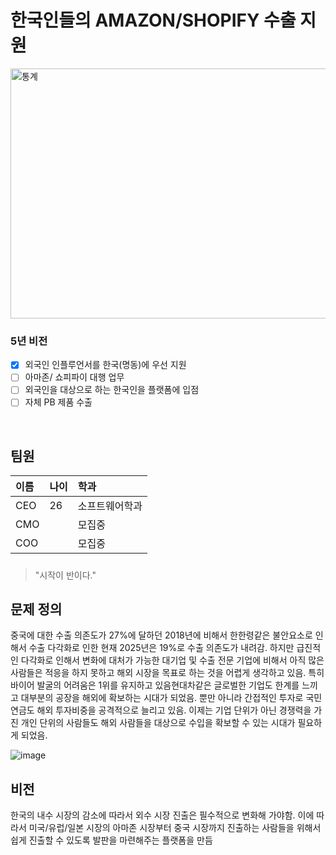 # 한국인들의 AMAZON/SHOPIFY 수출 지원 

<img src="https://static.wixstatic.com/media/6e73c2_d86160943b924e62aed45f0cc9fba691~mv2.png/v1/fill/w_1000,h_563,al_c,q_90,usm_0.66_1.00_0.01/6e73c2_d86160943b924e62aed45f0cc9fba691~mv2.png" width="600px" height="400px" title="px(픽셀) 크기 설정" alt="통계"></img><br/>

### 5년 비전

- [x] 외국인 인플루언서를 한국(명동)에 우선 지원
- [ ] 아마존/ 쇼피파이 대행 업무
- [ ] 외국인을 대상으로 하는 한국인을 플랫폼에 입점
- [ ] 자체 PB 제품 수출

<br/>

## 팀원

| 이름   | 나이 | 학과      |
|:------|:----|:---------|
| CEO | 26  | 소프트웨어학과    |
| CMO |   | 모집중 |
| COO |   | 모집중  |

##### 
> "시작이 반이다."
## 문제 정의
중국에 대한 수출 의존도가 27%에 달하던 2018년에 비해서 한한령같은 불안요소로 인해서 수출 다각화로 인한 현재 2025년은 19%로 수출 의존도가 내려감.
하지만 급진적인 다각화로 인해서 변화에 대처가 가능한 대기업 및 수출 전문 기업에 비해서 아직 많은 사람들은 적응을 하지 못하고 해외 시장을 목표로 하는 것을 어렵게 생각하고 있음. 
특히 바이어 발굴의 어려움은 1위를 유지하고 있음현대차같은 글로벌한 기업도 한계를 느끼고 대부분의 공장을 해외에 확보하는 시대가 되었음. 
뿐만 아니라 간접적인 투자로 국민연금도 해외 투자비중을 공격적으로 늘리고 있음. 이제는 기업 단위가 아닌 경쟁력을 가진 개인 단위의 사람들도 해외 사람들을 대상으로 수입을 확보할 수 있는 시대가 필요하게 되었음.

![image](https://github.com/user-attachments/assets/c336ea53-5dc2-4d04-85c0-e356b1dccd85)

## 비전
한국의 내수 시장의 감소에 따라서 외수 시장 진출은 필수적으로 변화해 가야함.
이에 따라서 미국/유럽/일본 시장의 아마존 시장부터 중국 시장까지 진출하는 사람들을 위해서 쉽게 진출할 수 있도록 발판을 마련해주는 플랫폼을 만듬
